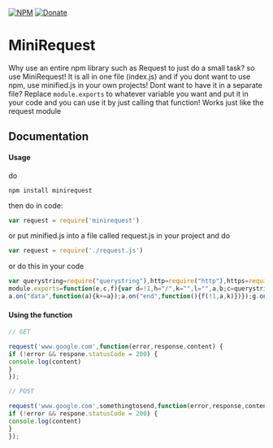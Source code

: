 [![NPM](https://img.shields.io/badge/Module-Npm-blue.svg)](https://www.npmjs.com/package/minirequest)
[![Donate](https://img.shields.io/badge/Donate-Paypal-brightgreen.svg)](https://paypal.me/andrews54757)
# MiniRequest
Why use an entire npm library such as Request to just do a small task? so use MiniRequest! It is all in one file (index.js) and if you dont want to use npm, use minified.js in your own projects! Dont want to have it in a separate file? Replace ``module.exports`` to whatever variable you want and put it in your code and you can use it by just calling that function! Works just like the request module

## Documentation
#### Usage

do


``npm install minirequest``


then do in code: 


```js
var request = require('minirequest')
```


or put minified.js into a file called request.js in your project and do


```js
var request = require('./request.js')
```


or do this in your code


```js
var querystring=require("querystring"),http=require("http"),https=require("https");
module.exports=function(e,c,f){var d=!1,h="/",k="",l="",a,b;c=querystring.stringify(c);a=e.split("://");d="https"==a[0]?!0:!1;b=a[1]?a[1]:a[0];a=b.split("/");e=a[0];b=a[a.length-1].split(":");1<b.length&&(l=parseInt(b[b.length-1]),a[a.length-1]=b.slice(0,b.length-1).join(":"));a[1]&&(h+=a.slice(1).join("/"));d=d?https:http;try{var g=d.request({host:e,path:h,port:l,method:"POST",headers:{"Content-Type":"application/x-www-form-urlencoded","Content-Length":Buffer.byteLength(c)}},function(a){a.setEncoding("utf8");
a.on("data",function(a){k+=a});a.on("end",function(){f(!1,a,k)})});g.on("error",function(a){f(a,null,null)});g.write(c);g.end()}catch(m){f(m,null,null)}};
```


#### Using the function
```js
// GET

request('www.google.com',function(error,response,content) {
if (!error && respone.statusCode = 200) {
console.log(content)
}
});

// POST

request('www.google.com',somethingtosend,function(error,response,content) {
if (!error && respone.statusCode = 200) {
console.log(content)
}
});

```
